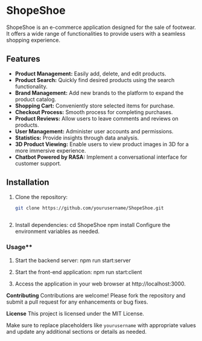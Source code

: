# ShopeShoe

ShopeShoe is an e-commerce application designed for the sale of footwear. It offers a wide range of functionalities to provide users with a seamless shopping experience.

## Features

- **Product Management:** Easily add, delete, and edit products.
- **Product Search:** Quickly find desired products using the search functionality.
- **Brand Management:** Add new brands to the platform to expand the product catalog.
- **Shopping Cart:** Conveniently store selected items for purchase.
- **Checkout Process:** Smooth process for completing purchases.
- **Product Reviews:** Allow users to leave comments and reviews on products.
- **User Management:** Administer user accounts and permissions.
- **Statistics:** Provide insights through data analysis.
- **3D Product Viewing:** Enable users to view product images in 3D for a more immersive experience.
- **Chatbot Powered by RASA:** Implement a conversational interface for customer support.

## Installation

1. Clone the repository:
   ```bash
   git clone https://github.com/yourusername/ShopeShoe.git
  
2. Install dependencies:
  cd ShopeShoe
  npm install
  Configure the environment variables as needed.

### Usage**
1. Start the backend server:
   npm run start:server

2. Start the front-end application:
   npm run start:client
3. Access the application in your web browser at http://localhost:3000.

**Contributing**
Contributions are welcome! Please fork the repository and submit a pull request for any enhancements or bug fixes.

**License**
This project is licensed under the MIT License.

   Make sure to replace placeholders like `yourusername` with appropriate values and update any additional sections or details as needed.






